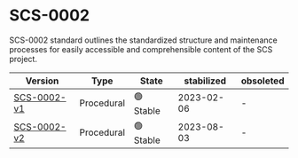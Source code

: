 # SCS-0002

SCS-0002 standard outlines the standardized structure and maintenance processes for easily accessible and comprehensible content of the SCS project.

| Version                                                   | Type       | State     | stabilized | obsoleted |
| --------------------------------------------------------- | ---------- | --------- | ---------- | --------- |
| [SCS-0002-v1 ](/standards/scs-0002-v1-standards-docs-org) | Procedural | 🟢 Stable | 2023-02-06 | -         |
| [SCS-0002-v2 ](/standards/scs-0002-v2-standards-docs-org) | Procedural | 🟢 Stable | 2023-08-03 | -         |

